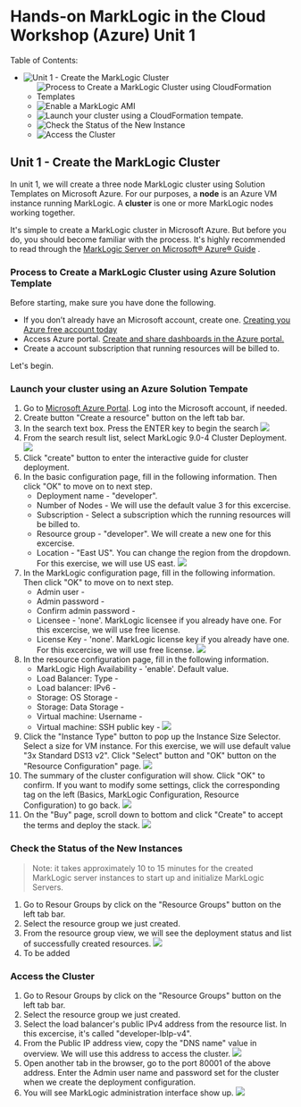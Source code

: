 # Hands-on MarkLogic in the Cloud Workshop (Azure) Unit 1

Table of Contents:
- ![Unit 1 - Create the MarkLogic Cluster](unit-1-create-the-marklogic-cluster)
	- ![Process to Create a MarkLogic Cluster using CloudFormation Templates](Process-to-Create-a-MarkLogic-Cluster-using-CloudFormation-Templates)
	- ![Enable a MarkLogic AMI](Enable-a-MarkLogic-AMI)
	- ![Launch your cluster using a CloudFormation tempate.](Launch-your-cluster-using-a-CloudFormation-tempate)
	- ![Check the Status of the New Instance](Check-the-Status-of-the-New-Instance)
	- ![Access the Cluster](Access-the-Cluster)

## Unit 1 - Create the MarkLogic Cluster

In unit 1, we will create a three node MarkLogic cluster using Solution Templates on Microsoft Azure. For our purposes, a **node** is an Azure VM instance running MarkLogic. A **cluster** is one or more MarkLogic nodes working together.

It's simple to create a MarkLogic cluster in Microsoft Azure. But before you do, you should become familiar with the process. It's highly recommended to read through the [MarkLogic Server on Microsoft® Azure® Guide](http://docs.marklogic.com/guide/azure) .


### Process to Create a MarkLogic Cluster using Azure Solution Template

Before starting, make sure you have done the following.  

* If you don’t already have an Microsoft account, create one. [Creating you Azure free account today](https://azure.microsoft.com/en-us/free/)
* Access Azure portal. [Create and share dashboards in the Azure portal.](https://docs.microsoft.com/en-us/azure/azure-portal/azure-portal-dashboards)
* Create a account subscription that running resources will be billed to.

Let's begin.

### Launch your cluster using an Azure Solution Tempate

1. Go to [Microsoft Azure Portal](https://portal.azure.com/). Log into the Microsoft account, if needed.
2. Create button "Create a resource" button on the left tab bar.
3. In the search text box. Press the ENTER key to begin the search
![](screenshots/search.png)
4. From the search result list, select MarkLogic 9.0-4 Cluster Deployment.
![](screenshots/clusterDeployment.png)
5. Click "create" button to enter the interactive guide for cluster deployment.
6. In the basic configuration page, fill in the following information. Then click "OK" to move on to next step.
	* Deployment name - "developer".
	* Number of Nodes - We will use the default value 3 for this excercise.
	* Subscription - Select a subscription which the running resources will be billed to.
	* Resource group - "developer". We will create a new one for this excercise.
	* Location - "East US". You can change the region from the dropdown. For this exercise, we will use US east.
![](screenshots/basicConfig.png)
7. In the MarkLogic configuration page, fill in the following information. Then click "OK" to move on to next step.
	* Admin user - 
	* Admin password - 
	* Confirm admin password - 
	* Licensee - 'none'. MarkLogic licensee if you already have one. For this excercise, we will use free license.
	* License Key - 'none'. MarkLogic license key if you already have one. For this excercise, we will use free license.
![](screenshots/marklogicConfig.png)
8. In the resource configuration page, fill in the following information.
	* MarkLogic High Availability - 'enable'. Default value.
	* Load Balancer: Type - 
	* Load balancer: IPv6 - 
	* Storage: OS Storage - 
	* Storage: Data Storage -
	* Virtual machine: Username - 
	* Virtual machine: SSH public key - 
![](screenshots/resourceConfig.png)
9. Click the "Instance Type" button to pop up the Instance Size Selector. Select a size for VM instance. For this exercise, we will use default value "3x Standard DS13 v2". Click "Select" button and "OK" button on the "Resource Configuration" page.
![](screenshots/sizeSelector.png)
10. The summary of the cluster configuration will show. Click "OK" to confirm. If you want to modify some settings, click the corresponding tag on the left (Basics, MarkLogic Configuration, Resource Configuration) to go back.
![](screenshots/summary.png)
11. On the "Buy" page, scroll down to bottom and click "Create" to accept the terms and deploy the stack.
![](screenshots/create.png)

### Check the Status of the New Instances

> Note: it takes approximately 10 to 15 minutes for the created MarkLogic server instances to start up and initialize MarkLogic Servers.

1. Go to Resour Groups by click on the "Resource Groups" button on the left tab bar.
2. Select the resource group we just created.
3. From the resource group view, we will see the deployment status and list of successfully created resources.
![](screenshots/resourceGroup.png)
4. To be added

### Access the Cluster

1. Go to Resour Groups by click on the "Resource Groups" button on the left tab bar.
2. Select the resource group we just created.
3. Select the load balancer's public IPv4 address from the resource list. In this excercise, it's called "developer-lbIp-v4".
4. From the Public IP address view, copy the "DNS name" value in overview. We will use this address to access the cluster.
![](screenshots/lbip.png)
5. Open another tab in the browser, go to the port 80001 of the above address. Enter the Admin user name and password set for the cluster when we create the deployment configuration.
6. You will see MarkLogic administration interface show up.
![](screenshots/adminGui.png)

